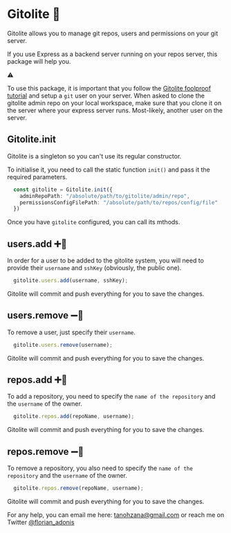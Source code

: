 # Gitolite 🔧

Gitolite allows you to manage git repos, users and permissions on your git server.

If you use Express as a backend server running on your repos server, this package will help you.

⚠️

To use this package, it is important that you follow the [Gitolite foolproof tutorial](https://gitolite.com/gitolite/fool_proof_setup.html) and setup a `git` user on your server. When asked to clone the gitolite admin repo on your local workspace, make sure that you clone it on the server where your express server runs. Most-likely, another user on the server.

## Gitolite.init

Gitolite is a singleton so you can't use its regular constructor.

To initialise it, you need to call the static function `init()` and pass it the required parameters.

```typescript
  const gitolite = Gitolite.init({
    adminRepoPath: "/absolute/path/to/gitolite/admin/repo",
    permissionsConfigFilePath: "/absolute/path/to/repos/config/file"
  })
```

Once you have `gitolite` configured, you can call its mthods.

## users.add ➕👤

In order for a user to be added to the gitolite system, you will need to provide their `username` and `sshKey` (obviously, the public one).

```typescript
  gitolite.users.add(username, sshKey);
```

Gitolite will commit and push everything for you to save the changes.

## users.remove ➖👤

To remove a user, just specify their `username`.

```typescript
  gitolite.users.remove(username);
```

Gitolite will commit and push everything for you to save the changes.

## repos.add ➕📁

To add a repository, you need to specify the `name of the repository` and the `username` of the owner.

```typescript
  gitolite.repos.add(repoName, username);
```

Gitolite will commit and push everything for you to save the changes.

## repos.remove ➖📁

To remove a repository, you also need to specify the `name of the repository` and the `username` of the owner.

```typescript
  gitolite.repos.remove(repoName, username);
```

Gitolite will commit and push everything for you to save the changes.

For any help, you can email me here: tanohzana@gmail.com or reach me on Twitter [@florian_adonis](https://twitter.com/florian_adonis)